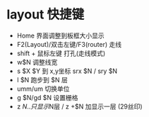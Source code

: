 # layout 快捷键

* Home 界面调整到板框大小显示
* F2(Layout)/双击左键/F3(router) 走线
* shift + 鼠标左键 打孔(走线模式)
* w$N 调整线宽
* s $X $Y 到 x,y坐标 srx $N / sry $N
* l $N 跑步到 $N 层
* umm/um 切换单位 
* g $N/gd $N 设置栅格
* z $N.. 只显示$N层 / z +$N 加显示一层 (29丝印)